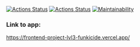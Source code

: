 [![Actions Status](https://github.com/Funkicide/frontend-project-lvl3/workflows/hexlet-check/badge.svg)](https://github.com/Funkicide/frontend-project-lvl3/actions)
[![Actions Status](https://github.com/Funkicide/frontend-project-lvl3/actions/workflows/lint-check.yml/badge.svg)](https://github.com/Funkicide/frontend-project-lvl3/actions)
[![Maintainability](https://api.codeclimate.com/v1/badges/466f13a0c9736b7ae432/maintainability)](https://codeclimate.com/github/Funkicide/frontend-project-lvl3/maintainability)

### Link to app:

<https://frontend-project-lvl3-funkicide.vercel.app/>
